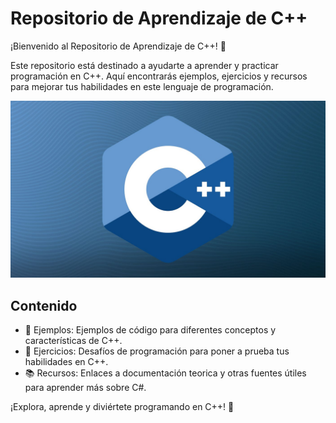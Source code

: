 # Repositorio de Aprendizaje de C++

¡Bienvenido al Repositorio de Aprendizaje de C++! 👋

Este repositorio está destinado a ayudarte a aprender y practicar programación en C++. Aquí encontrarás ejemplos, ejercicios y recursos para mejorar tus habilidades en este lenguaje de programación.

![Icono de C++](/Images/icon.png)

## Contenido

- 📁 Ejemplos: Ejemplos de código para diferentes conceptos y características de C++.
- 📁 Ejercicios: Desafíos de programación para poner a prueba tus habilidades en C++.
- 📚 Recursos: Enlaces a documentación teorica y otras fuentes útiles para aprender más sobre C#.

¡Explora, aprende y diviértete programando en C++! 🚀
